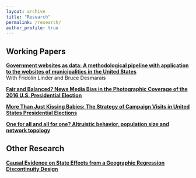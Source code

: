 ```yaml
---
layout: archive
title: "Research"
permalink: /research/
author_profile: true
---
```


## Working Papers

<b>[Government websites as data: A methodological pipeline with application to the websites of municipalities in the United States](https://markusneumann.github.io/research/govWebsites)</b> <br>
With Fridolin Linder and Bruce Desmarais

<b>[Fair and Balanced? News Media Bias in the Photographic Coverage of the 2016 U.S. Presidential Election](https://markusneumann.github.io/research/mediabias)</b> <br>

<b>[More Than Just Kissing Babies: The Strategy of Campaign Visits in United States Presidential Elections](https://markusneumann.github.io/research/campaignvisits)</b> <br>

<b>[One for all and all for one? Altruistic behavior, population size and network topology](https://markusneumann.github.io/research/altruism)</b> <br>

## Other Research

<b>[Causal Evidence on State Effects from a Geographic Regression Discontinuity Design](https://markusneumann.github.io/research/politicalculture)</b> <br>
